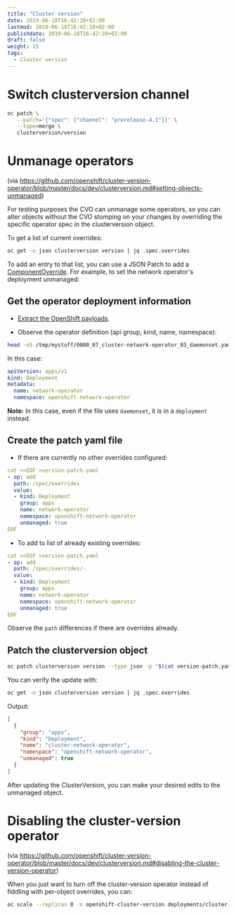 ```yaml
---
title: "Cluster version"
date: 2019-06-18T16:42:20+02:00
lastmod: 2019-06-18T16:42:20+02:00
publishdate: 2019-06-18T16:42:20+02:00
draft: false
weight: 15
tags:
  - Cluster version
---
```


# Switch clusterversion channel

```sh
oc patch \
   --patch='{"spec": {"channel": "prerelease-4.1"}}' \
   --type=merge \
   clusterversion/version
```

# Unmanage operators

(via https://github.com/openshift/cluster-version-operator/blob/master/docs/dev/clusterversion.md#setting-objects-unmanaged)

For testing purposes the CVO can unmanage some operators, so you can alter
objects without the CVO stomping on your changes by overriding the specific
operator spec in the clusterversion object.

To get a list of current overrides:

```sh
oc get -o json clusterversion version | jq .spec.overrides
```

To add an entry to that list, you can use a JSON Patch to add a [ComponentOverride](https://godoc.org/github.com/openshift/api/config/v1#ComponentOverride). For example, to set the network operator's deployment unmanaged:

## Get the operator deployment information

- [Extract the OpenShift payloads](oc/#extract-the-openshift-payloads-aka-files-assets-etc).

- Observe the operator definition (api group, kind, name, namespace):

```sh
head -n5 /tmp/mystuff/0000_07_cluster-network-operator_03_daemonset.yaml
```

In this case:

```yaml
apiVersion: apps/v1
kind: Deployment
metadata:
  name: network-operator
  namespace: openshift-network-operator
```

**Note:** In this case, even if the file uses `daemonset`, it is in a `deployment` instead.

## Create the patch yaml file

- If there are currently no other overrides configured:

```yaml
cat <<EOF >version-patch.yaml
- op: add
  path: /spec/overrides
  value:
  - kind: Deployment
    group: apps
    name: network-operator
    namespace: openshift-network-operator
    unmanaged: true
EOF
```

- To add to list of already existing overrides:

```yaml
cat <<EOF >version-patch.yaml
- op: add
  path: /spec/overrides/-
  value:
  - kind: Deployment
    group: apps
    name: network-operator
    namespace: openshift-network-operator
    unmanaged: true
EOF
```

Observe the `path` differences if there are overrides already.

## Patch the clusterversion object

```sh
oc patch clusterversion version --type json -p "$(cat version-patch.yaml)"
```

You can verify the update with:

```sh
oc get -o json clusterversion version | jq .spec.overrides
```

Output:

```json
[
  {
    "group": "apps",
    "kind": "Deployment",
    "name": "cluster-network-operator",
    "namespace": "openshift-network-operator",
    "unmanaged": true
  }
]
```

After updating the ClusterVersion, you can make your desired edits to the unmanaged object.

# Disabling the cluster-version operator

(via https://github.com/openshift/cluster-version-operator/blob/master/docs/dev/clusterversion.md#disabling-the-cluster-version-operator)

When you just want to turn off the cluster-version operator instead of fiddling with per-object overrides, you can:

```sh
oc scale --replicas 0 -n openshift-cluster-version deployments/cluster-version-operator
```
